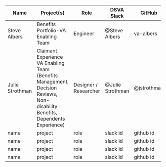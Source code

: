 | Name  | Project(s) | Role | DSVA Slack | GitHub | 
| ------------- | ------------- | ------------- | ------------- | ------------- |
| Steve Albers  | Benefits Portfolio-VA Enabling Team  | Engineer | @Steve Albers | va-albers |
| Julie Strothman  | Claimant Experience VA Enabling Team (Benefits Management, Decision Reviews, Non-disability Benefits, Dependents Experience) | Designer / Researcher | @Julie Strothman | @jstrothman |
| name  | project  | role | slack id | github id |
| name  | project  | role | slack id | github id |
| name  | project  | role | slack id | github id |
| name  | project  | role | slack id | github id |
